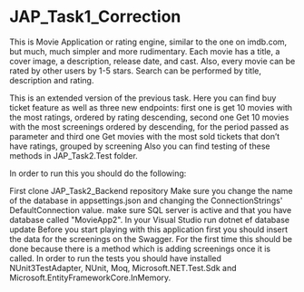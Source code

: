 # JAP_Task1_Correction
This is Movie Application or rating engine, similar to the one on imdb.com, but much, much simpler and more rudimentary. Each movie has a title, a cover image, a description, release date, and cast. Also, every movie can be rated by other users by 1-5 stars. Search can be performed by title, description and rating.

This is an extended version of the previous task. Here you can find buy ticket feature as well as three new endpoints: first one is get 10 movies with the most ratings, ordered by rating descending, second one Get 10 movies with the most screenings ordered by descending, for the period passed as parameter and third one Get movies with the most sold tickets that don’t have ratings, grouped by screening Also you can find testing of these methods in JAP_Task2.Test folder.

In order to run this you should do the following:

First clone JAP_Task2_Backend repository Make sure you change the name of the database in appsettings.json and changing the ConnectionStrings' DefaultConnection value. make sure SQL server is active and that you have database called "MovieApp2". In your Visual Studio run dotnet ef database update Before you start playing with this application first you should insert the data for the screenings on the Swagger. For the first time this should be done because there is a method which is adding screenings once it is called. In order to run the tests you should have installed NUnit3TestAdapter, NUnit, Moq, Microsoft.NET.Test.Sdk and Microsoft.EntityFrameworkCore.InMemory.
